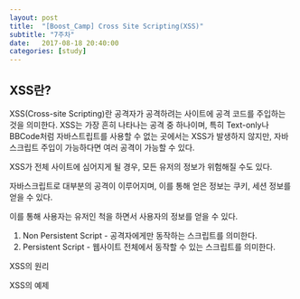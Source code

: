 ```yaml
---
layout: post
title:  "[Boost_Camp] Cross Site Scripting(XSS)"
subtitle: "7주차"
date:   2017-08-18 20:40:00
categories: [study]
---
```


XSS란? 
---
XSS(Cross-site Scripting)란 공격자가 공격하려는 사이트에 공격 코드를 주입하는 것을 의미한다. XSS는 가장 흔히 나타나는 공격 중 하나이며, 특히 Text-only나 BBCode처럼 자바스트립트를 사용할 수 없는 곳에서는 XSS가 발생하지 않지만, 자바스크립트 주입이 가능하다면 여러 공격이 가능할 수 있다.

XSS가 전체 사이트에 심어지게 될 경우, 모든 유저의 정보가 위험해질 수도 있다.

자바스크립트로 대부분의 공격이 이루어지며, 이를 통해 얻은 정보는 쿠키, 세션 정보를 얻을 수 있다.

이를 통해 사용자는 유저인 척을 하면서 사용자의 정보를 얻을 수 있다.


1. Non Persistent Script - 공격자에게만 동작하는 스크립트를 의미한다.
2. Persistent Script - 웹사이트 전체에서 동작할 수 있는 스크립트를 의미한다.




XSS의 원리


XSS의 예제